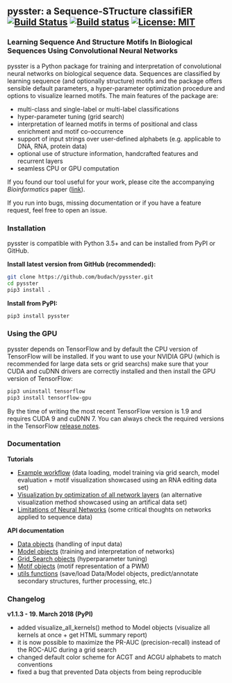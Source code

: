 ## pysster: a Sequence-STructure classifiER  [![Build Status](https://travis-ci.org/budach/pysster.svg?branch=master)](https://travis-ci.org/budach/pysster) [![Build status](https://ci.appveyor.com/api/projects/status/b7kkrb0qu5fsanbh/branch/master?svg=true)](https://ci.appveyor.com/project/budach/pysster/branch/master) [![License: MIT](https://img.shields.io/badge/License-MIT-green.svg)](https://opensource.org/licenses/MIT)
### Learning Sequence And Structure Motifs In Biological Sequences Using Convolutional Neural Networks

pysster is a Python package for training and interpretation of convolutional neural networks on biological sequence data. Sequences are classified by learning sequence (and optionally structure) motifs and the package offers sensible default parameters, a hyper-parameter optimization procedure and options to visualize learned motifs. The main features of the package are:

* multi-class and single-label or multi-label classifications
* hyper-parameter tuning (grid search)
* interpretation of learned motifs in terms of positional and class enrichment and motif co-occurrence
* support of input strings over user-defined alphabets (e.g. applicable to DNA, RNA, protein data)
* optional use of structure information, handcrafted features and recurrent layers
* seamless CPU or GPU computation

If you found our tool useful for your work, please cite the accompanying *Bioinformatics* paper ([link](https://academic.oup.com/bioinformatics/advance-article/doi/10.1093/bioinformatics/bty222/4962494)).

If you run into bugs, missing documentation or if you have a feature request, feel free to open an issue.

### Installation

pysster is compatible with Python 3.5+ and can be installed from PyPI or GitHub.

**Install latest version from GitHub (recommended):**
```sh
git clone https://github.com/budach/pysster.git
cd pysster
pip3 install .
```
**Install from PyPI:**

```sh
pip3 install pysster
```

### Using the GPU

pysster depends on TensorFlow and by default the CPU version of TensorFlow will be installed. If you want to use your NVIDIA GPU (which is recommended for large data sets or grid searchs) make sure that your CUDA and cuDNN drivers are correctly installed and then install the GPU version of TensorFlow:

```sh
pip3 uninstall tensorflow
pip3 install tensorflow-gpu
```

By the time of writing the most recent TensorFlow version is 1.9 and requires CUDA 9 and cuDNN 7. You can always check the required versions in the TensorFlow [release notes](https://github.com/tensorflow/tensorflow/releases).


### Documentation

**Tutorials**
* [Example workflow](https://github.com/budach/pysster/blob/master/tutorials/workflow_rna_editing.ipynb) (data loading, model training via grid search, model evaluation + motif visualization showcased using an RNA editing data set)
* [Visualization by optimization of all network layers](https://github.com/budach/pysster/blob/master/tutorials/visualize_all_the_things.ipynb) (an alternative visualization method showcased using an artifical data set)
* [Limitations of Neural Networks](https://github.com/budach/pysster/blob/master/tutorials/limitations.md) (some critical thoughts on networks applied to sequence data)

**API documentation**
* [Data objects](https://github.com/budach/pysster/blob/master/docs/Data.md) (handling of input data)
* [Model objects](https://github.com/budach/pysster/blob/master/docs/Model.md) (training and interpretation of networks)
* [Grid_Search objects](https://github.com/budach/pysster/blob/master/docs/Grid_Search.md) (hyperparameter tuning)
* [Motif objects](https://github.com/budach/pysster/blob/master/docs/Motif.md) (motif representation of a PWM)
* [utils functions](https://github.com/budach/pysster/blob/master/docs/utils.md) (save/load Data/Model objects, predict/annotate secondary structures, further processing, etc.)


### Changelog

**v1.1.3 - 19. March 2018 (PyPI)**
* added visualize_all_kernels() method to Model objects (visualize all kernels at once + get HTML summary report)
* it is now possible to maximize the PR-AUC (precision-recall) instead of the ROC-AUC during a grid search
* changed default color scheme for ACGT and ACGU alphabets to match conventions
* fixed a bug that prevented Data objects from being reproducible
